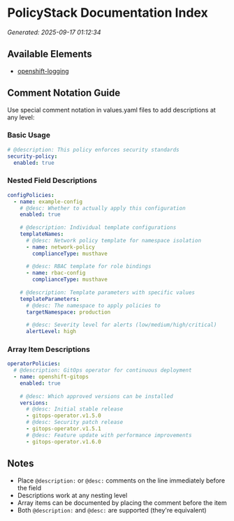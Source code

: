 # PolicyStack Documentation Index

*Generated: 2025-09-17 01:12:34*

## Available Elements

- [openshift-logging](./openshift-logging.md)

## Comment Notation Guide

Use special comment notation in values.yaml files to add descriptions at any level:

### Basic Usage

```yaml
# @description: This policy enforces security standards
security-policy:
  enabled: true
```

### Nested Field Descriptions

```yaml
configPolicies:
  - name: example-config
    # @desc: Whether to actually apply this configuration
    enabled: true
    
    # @description: Individual template configurations
    templateNames:
      # @desc: Network policy template for namespace isolation
      - name: network-policy
        complianceType: musthave
      
      # @desc: RBAC template for role bindings
      - name: rbac-config
        complianceType: musthave
    
    # @description: Template parameters with specific values
    templateParameters:
      # @desc: The namespace to apply policies to
      targetNamespace: production
      
      # @desc: Severity level for alerts (low/medium/high/critical)
      alertLevel: high
```

### Array Item Descriptions

```yaml
operatorPolicies:
  # @description: GitOps operator for continuous deployment
  - name: openshift-gitops
    enabled: true
    
    # @desc: Which approved versions can be installed
    versions:
      # @desc: Initial stable release
      - gitops-operator.v1.5.0
      # @desc: Security patch release
      - gitops-operator.v1.5.1
      # @desc: Feature update with performance improvements
      - gitops-operator.v1.6.0
```

## Notes

- Place `@description:` or `@desc:` comments on the line immediately before the field
- Descriptions work at any nesting level
- Array items can be documented by placing the comment before the item
- Both `@description:` and `@desc:` are supported (they're equivalent)